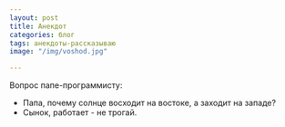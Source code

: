 ```yaml
---
layout: post
title: Анекдот
categories: блог
tags: анекдоты-рассказываю
image: "/img/voshod.jpg"

---
```


Вопрос папе-программисту:
- Папа, почему солнце восходит на востоке, а заходит на западе?
- Сынок, работает - не трогай.



